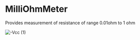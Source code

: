 # MilliOhmMeter
Provides measurement of resistance of range 0.01ohm to 1 ohm



![-Vcc (1)](https://github.com/user-attachments/assets/d37a3201-d2bc-4eb1-bbf0-40bc75a179fc)

